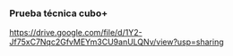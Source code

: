 ### Prueba técnica cubo+
https://drive.google.com/file/d/1Y2-Jf75xC7Nqc2GfvMEYm3CU9anULQNv/view?usp=sharing
